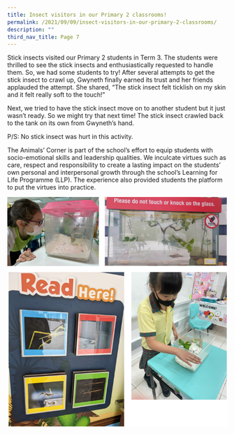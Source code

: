 ```yaml
---
title: Insect visitors in our Primary 2 classrooms!
permalink: /2021/09/09/insect-visitors-in-our-primary-2-classrooms/
description: ""
third_nav_title: Page 7
---
```

<p>Stick insects visited our Primary 2 students in Term 3. The students were thrilled to see the stick insects and enthusiastically requested to handle them. So, we had some students to try! After several attempts to get the stick insect to crawl up, Gwyneth finally earned its trust and her friends applauded the attempt. She shared, “The stick insect felt ticklish on my skin and it felt really soft to the touch!”</p>
<p>Next, we tried to have the stick insect move on to another student but it just wasn’t ready. So we might try that next time! The stick insect crawled back to the tank on its own from Gwyneth’s hand.</p>
<p>P/S: No stick insect was hurt in this activity.</p>
<p>The Animals’ Corner is part of the school’s effort to equip students with socio-emotional skills and leadership qualities. We inculcate virtues such as care, respect and responsibility to create a lasting impact on the students’ own personal and interpersonal growth through the school’s Learning for Life Programme (LLP). The experience also provided students the platform to put the virtues into practice.</p>
<img src="/images/insect1.png">